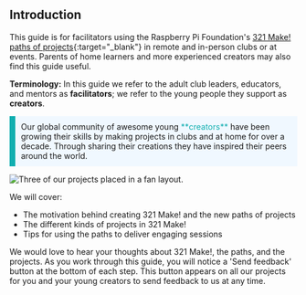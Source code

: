 ## Introduction

This guide is for facilitators using the Raspberry Pi Foundation's [321 Make! paths of projects](https://projects.raspberrypi.org/en/paths){:target="_blank"} in remote and in-person clubs or at events. Parents of home learners and more experienced creators may also find this guide useful. 

**Terminology:** In this guide we refer to the adult club leaders, educators, and mentors as **facilitators**; we refer to the young people they support as **creators**.

<p style="border-left: solid; border-width:10px; border-color: #0faeb0; background-color: aliceblue; padding: 10px;">
Our global community of awesome young <span style="color: #0faeb0">**creators**</span> have been growing their skills by making projects in clubs and at home for over a decade. Through sharing their creations they have inspired their peers around the world. 
</p>

![Three of our projects placed in a fan layout.](images/project-fan.png)

We will cover:
+ The motivation behind creating 321 Make! and the new paths of projects
+ The different kinds of projects in 321 Make!
+ Tips for using the paths to deliver engaging sessions

We would love to hear your thoughts about 321 Make!, the paths, and the projects. As you work through this guide, you will notice a 'Send feedback' button at the bottom of each step. This button appears on all our projects for you and your young creators to send feedback to us at any time. 
